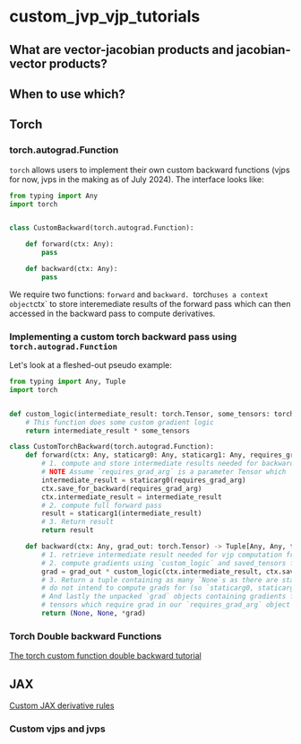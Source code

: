 # custom_jvp_vjp_tutorials

## What are vector-jacobian products and jacobian-vector products?

## When to use which?




## Torch
### torch.autograd.Function
`torch` allows users to implement their own custom backward functions (vjps for now, jvps in the making as of July 2024). The interface looks like:

```python exec="on" source="material-block" html="1"
from typing import Any
import torch


class CustomBackward(torch.autograd.Function):

    def forward(ctx: Any):
        pass

    def backward(ctx: Any):
        pass

```

We require two functions: `forward` and `backward.
`torch` uses a context object `ctx` to store interemediate results of the forward pass which
can then accessed in the backward pass to compute derivatives.

### Implementing a custom torch backward pass using `torch.autograd.Function`
Let's look at a fleshed-out pseudo example:

```python exec="on" source="material-block" html="1"
from typing import Any, Tuple
import torch


def custom_logic(intermediate_result: torch.Tensor, some_tensors: torch.Tensor) -> torch.Tensor:
    # This function does some custom gradient logic
    return intermediate_result * some_tensors

class CustomTorchBackward(torch.autograd.Function):
    def forward(ctx: Any, staticarg0: Any, staticarg1: Any, requires_grad_arg: torch.Tensor) -> torch.Tensor:
        # 1. compute and store intermediate results needed for backward pass in `ctx`
        # NOTE Assume `requires_grad_arg` is a parameter Tensor which `requires_grad`
        intermediate_result = staticarg0(requires_grad_arg)
        ctx.save_for_backward(requires_grad_arg)
        ctx.intermediate_result = intermediate_result
        # 2. compute full forward pass
        result = staticarg1(intermediate_result)
        # 3. Return result
        return result

    def backward(ctx: Any, grad_out: torch.Tensor) -> Tuple[Any, Any, torch.Tensor]:
        # 1. retrieve intermediate result needed for vjp computation from `ctx` object
        # 2. compute gradients using `custom_logic` and saved_tensors from forward
        grad = grad_out * custom_logic(ctx.intermediate_result, ctx.saved_tensors)
        # 3. Return a tuple containing as many `None`s as there are static args which we
        # do not intend to compute grads for (so `staticarg0, staticarg1` in our case)
        # And lastly the unpacked `grad` objects containing gradients for each of our
        # tensors which require grad in our `requires_grad_arg` object
        return (None, None, *grad)
```

### Torch Double backward Functions

[The torch custom function double backward tutorial](https://pytorch.org/tutorials/intermediate/custom_function_double_backward_tutorial.html)

## JAX
[Custom JAX derivative rules](https://jax.readthedocs.io/en/latest/notebooks/Custom_derivative_rules_for_Python_code.html)

### Custom vjps and jvps
